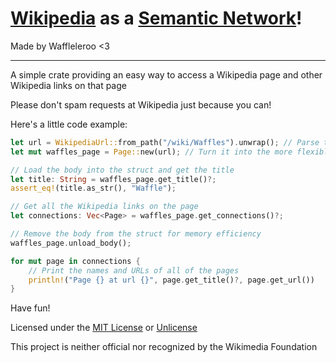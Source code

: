 # [Wikipedia](wikipedia.org) as a [Semantic Network](https://wikipedia.org/wiki/Semantic_network)!

Made by Waffleleroo <3

---

A simple crate providing an easy way to access a Wikipedia page
and other Wikipedia links on that page

Please don't spam requests at Wikipedia just because you can!

Here's a little code example:
```rust
let url = WikipediaUrl::from_path("/wiki/Waffles").unwrap(); // Parse the url
let mut waffles_page = Page::new(url); // Turn it into the more flexible page struct

// Load the body into the struct and get the title
let title: String = waffles_page.get_title()?; 
assert_eq!(title.as_str(), "Waffle");

// Get all the Wikipedia links on the page
let connections: Vec<Page> = waffles_page.get_connections()?; 

// Remove the body from the struct for memory efficiency
waffles_page.unload_body(); 

for mut page in connections {
    // Print the names and URLs of all of the pages
    println!("Page {} at url {}", page.get_title()?, page.get_url()) 
}
```

Have fun!

Licensed under the [MIT License](LICENSE-MIT) or [Unlicense](UNLICENSE)

This project is neither official nor recognized by the Wikimedia Foundation